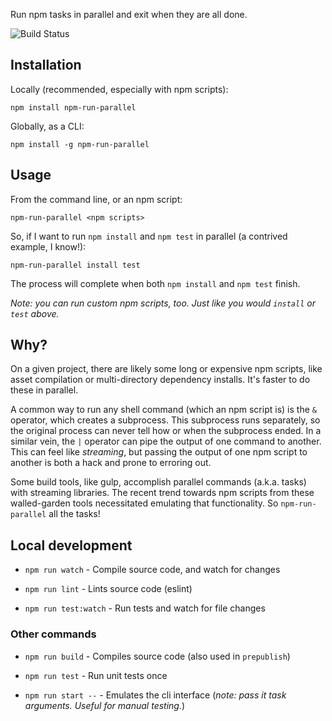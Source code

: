 Run npm tasks in parallel and exit when they are all done.

![Build Status](https://travis-ci.org/ianmcnally/npm-run-parallel.svg?branch=master)

## Installation

Locally (recommended, especially with npm scripts):

`npm install npm-run-parallel`

Globally, as a CLI:

`npm install -g npm-run-parallel`

## Usage

From the command line, or an npm script:

`npm-run-parallel <npm scripts>`

So, if I want to run `npm install` and `npm test` in parallel (a contrived example, I know!):

`npm-run-parallel install test`

The process will complete when both `npm install` and `npm test` finish.

_Note: you can run custom npm scripts, too. Just like you would `install` or `test` above._

## Why?

On a given project, there are likely some long or expensive npm scripts, like asset compilation or multi-directory dependency installs. It's faster to do these in parallel.

A common way to run any shell command (which an npm script is) is the `&` operator, which creates a subprocess. This subprocess runs separately, so the original process can never tell how or when the subprocess ended. In a similar vein, the `|` operator can pipe the output of one command to another. This can feel like _streaming_, but passing the output of one npm script to another is both a hack and prone to erroring out.

Some build tools, like gulp, accomplish parallel commands (a.k.a. tasks) with streaming libraries. The recent trend towards npm scripts from these walled-garden tools necessitated emulating that functionality. So `npm-run-parallel` all the tasks!

## Local development

- `npm run watch` - Compile source code, and watch for changes

- `npm run lint` - Lints source code (eslint)

- `npm run test:watch` - Run tests and watch for file changes

### Other commands

- `npm run build` - Compiles source code (also used in `prepublish`)

- `npm run test` - Run unit tests once

- `npm run start --` - Emulates the cli interface (_note: pass it task arguments. Useful for manual testing._)

